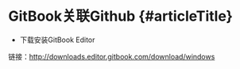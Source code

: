 # GitBook关联Github {#articleTitle}

* 下载安装GitBook Editor

链接：http://downloads.editor.gitbook.com/download/windows





